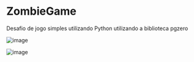 # ZombieGame
Desafio de jogo simples utilizando Python utilizando a biblioteca pgzero

![image](https://github.com/user-attachments/assets/045ca550-aa9e-49c5-bfbb-6328f83c4da4)

![image](https://github.com/user-attachments/assets/59f91f04-a887-4f56-8f23-6c00af59f5da)

